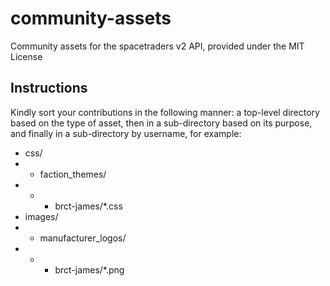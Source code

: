# community-assets
Community assets for the spacetraders v2 API, provided under the MIT License

## Instructions

Kindly sort your contributions in the following manner: a top-level directory based on the type of asset, then in a sub-directory based on its purpose, and finally in a sub-directory by username, for example:

- css/
- - faction_themes/
- - - brct-james/\*.css
- images/
- - manufacturer_logos/
- - - brct-james/\*.png
